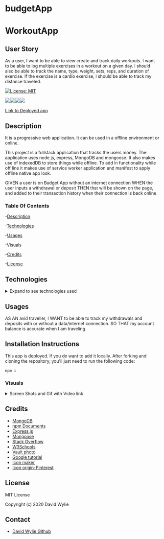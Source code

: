 # budgetApp
# WorkoutApp

## User Story
As a user, I want to be able to view create and track daily workouts. I want to be able to log multiple exercises in a workout on a given day. I should also be able to track the name, type, weight, sets, reps, and duration of exercise. If the exercise is a cardio exercise, I should be able to track my distance traveled.

[![License: MIT](https://img.shields.io/badge/License-MIT-yellow.svg)](https://opensource.org/licenses/MIT)

<img src="https://img.shields.io/badge/node.js%20-%2343853D.svg?&style=for-the-badge&logo=node.js&logoColor=white"/><img src="https://img.shields.io/badge/express.js%20-%23404d59.svg?&style=for-the-badge"/><img src="https://img.shields.io/badge/html5%20-%23E34F26.svg?&style=for-the-badge&logo=html5&logoColor=white"/><img src="https://img.shields.io/badge/css3%20-%231572B6.svg?&style=for-the-badge&logo=css3&logoColor=white"/>

[Link to Deployed app](https://immense-escarpment-41710.herokuapp.com/burgers)

## Description 

It is a progressive web application. It can be used in a offline environment or online.

This project is a fullstack application that tracks the users money. The application uses node.js, express, MongoDB and mongoose. It also makes use of indexedDB to store things while offline. To add in functionality while off line it makes use of service worker application and manifest to apply offline native app look.  

GIVEN a user is on Budget App without an internet connection
WHEN the user inputs a withdrawal or deposit
THEN that will be shown on the page, and added to their transaction history when their connection is back online.

### Table Of Contents

-[Description](#Description)

-[Technologies](#Technologies)
   
-[Usages](#Usages)

-[Visuals](#Visuals)

-[Credits](#Credits)

-[License](#License) 

## Technologies

<details>
<summary>Expand to see technologies used</summary>

## Javascript

Javascript was use to make most of the program between nodeJS and jQuery. A part of the front end functionality was provided. We added in a service worker and also a manifest for native app purposes. In order for the data to persist after coming back on line we also introduce indexedDB which is a local database storage. In using this we are able to store the offline data and then insert it in the cloud database storage when the application comes back online.

### Mongodb

This was the application that we use to store our data, it is a noSql data base. It uses BSON objects when storing data or Binary Javascript Object Notation. When working locally, the robo app help us to see the data base and what was been stored in the collections as well as the break down of the object being stored.

### JQuery

I used jquery to help grab the data that the user input. It also gets other elements on the page, so that they can be manipulated. Each function that created has a corresponding route on the backend to help with the manipulation of the data being selected by the jQuery.

### Node

I used node to initialize package.json. After the initialization, I added mongoose, morgan, and express.  Also used node to make a connection with the data base.  We also use it to spin up a server instance. 

### NPM

I used npm to install the following dependencies mongoose, morgan, compression, and express. 

#### **Mongoose**

I used this to query data from our mongo data base. I also used it to create a schema. 

#### **Express**

Express made coding this application much easier. I made use of the express function through a variable named route.  It helped to reduce the amount of code needed to make requests and responses.  I built routes and stored them in the routes files. I used the express router function to make it easier to set up the requests. 

#### **Morgan**

Morgan was just used for our terminal to add a little color and make the readability of the back end console log just a little easier to read

#### **Compression**

Compression helped with compressing down bigger js files.  It takes all the code and help to minify it.

## HTML

This was provided to us, there were three html pages. Just used HTML5 and also used cdn of "charts" to help display the data on the stats page

## CSS

This was provided for us. It was use to position and style some of the html layouts.

</details>

## Usages

AS AN avid traveller, I WANT to be able to track my withdrawals and deposits with or without a data/internet connection. SO THAT my account balance is accurate when I am traveling.

## Installation Instructions

This app is deployed. If you do want to add it locally. After forking and cloning the repository, you'll just need to run the following code:

    npm i

### Visuals

<details>
<summary>Screen Shots and Gif with Video link</summary>

![Before Data](./public/assets/img/beforeData.png)

![With Data](./public/assets/img/withData.png)


Click on the gif to be linked to the video

[![Gif of video](./public/assets/img/budget.gif)](https://drive.google.com/file/d/12Aggf5kWRxrdSZCopDG7waL74Cc5FT8E/view)


</details>

## Credits

* [MongoDB](https://docs.mongodb.com/manual/tutorial/query-documents/)
* [npm Documents](https://www.npmjs.com/)
* [Express.js](https://expressjs.com/)
* [Mongoose](https://mongoosejs.com/docs/api)
* [Stack Overflow](https://stackoverflow.com/)
* [W3Schools](https://www.w3schools.com/sql/default.asp)
* [Vault photo](https://www.vectorstock.com/royalty-free-vector/bank-vault-background-with-money-gold-vector-20834249)
* [Google tutorial](https://developers.google.com/web/ilt/pwa/introduction-to-service-worker-slides)
* [Icon maker](https://makeappicon.com/download/c15e4bd2493f458791e2c13cb3c61044)
* [Icon origin-Pinterest](https://www.pinterest.com/pin/333547916153293823/)
## License

MIT License

Copyright (c) 2020 David Wylie

## Contact

* [David Wylie Github](https://github.com/wyliedavid1984)




